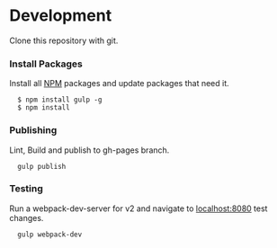 # Development

  Clone this repository with git.

### Install Packages

  Install all [NPM](https://www.npmjs.com/) packages and update packages that need it.

```
  $ npm install gulp -g
  $ npm install
```

### Publishing

  Lint, Build and publish to gh-pages branch.

```
  gulp publish
```

### Testing

  Run a webpack-dev-server for v2 and navigate to [localhost:8080](http://localhost:8080) test changes. 

```
  gulp webpack-dev
```
